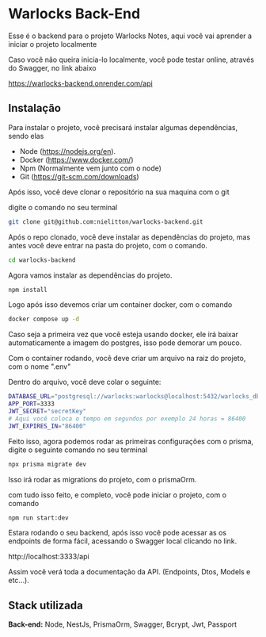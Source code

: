 
# Warlocks Back-End

Esse é o backend para o projeto Warlocks Notes, aqui você vai aprender a iniciar o projeto localmente

Caso você não queira inicia-lo localmente, você pode testar online, através do Swagger, no link abaixo

https://warlocks-backend.onrender.com/api


## Instalação

Para instalar o  projeto, você precisará instalar algumas dependências, sendo elas

- Node (https://nodejs.org/en).
- Docker (https://www.docker.com/)
- Npm (Normalmente vem junto com o node)
- Git (https://git-scm.com/downloads)

Após isso, você deve clonar o repositório na sua maquina com o git

digite o comando no seu terminal
```bash
git clone git@github.com:nielitton/warlocks-backend.git
```

Após o repo clonado, você deve instalar as dependências do projeto, mas antes você deve entrar na pasta do projeto, com o comando.
```bash
cd warlocks-backend
```
Agora vamos instalar as dependências do  projeto.
```bash
npm install 
```

Logo após isso devemos criar um container docker, com o comando
```bash
docker compose up -d
```    

Caso seja a primeira vez que você esteja usando docker, ele irá baixar automaticamente a imagem do postgres, isso pode demorar um  pouco.

Com o container rodando, você deve criar um arquivo na raiz do projeto, com o nome ".env"

Dentro do arquivo, você deve colar o seguinte:
```bash
DATABASE_URL="postgresql://warlocks:warlocks@localhost:5432/warlocks_db?schema=public"
APP_PORT=3333
JWT_SECRET="secretKey"
# Aqui você coloca o tempo em segundos por exemplo 24 horas = 86400
JWT_EXPIRES_IN="86400"
```

Feito isso, agora podemos rodar as primeiras configurações com o prisma, digite o seguinte comando no seu terminal

```bash
npx prisma migrate dev
```

Isso irá rodar as migrations do projeto, com o prismaOrm.

com tudo isso feito, e completo, você pode iniciar o projeto, com o comando

```bash
npm run start:dev
```

Estara rodando o seu backend, após isso você pode acessar as os endpoints de forma fácil, acessando o Swagger local clicando no link.

http://localhost:3333/api

Assim você verá toda a documentação da API. (Endpoints, Dtos, Models e etc...).


## Stack utilizada

**Back-end:** Node, NestJs, PrismaOrm, Swagger, Bcrypt, Jwt, Passport

